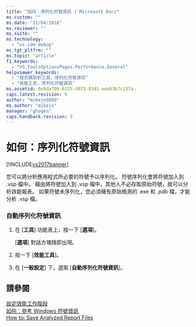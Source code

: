 ```yaml
---
title: "如何：序列化符號資訊 | Microsoft Docs"
ms.custom: ""
ms.date: "11/04/2016"
ms.reviewer: ""
ms.suite: ""
ms.technology: 
  - "vs-ide-debug"
ms.tgt_pltfrm: ""
ms.topic: "article"
f1_keywords: 
  - "VS.ToolsOptionsPages.Performance.General"
helpviewer_keywords: 
  - "程式碼剖析工具，序列化符號資訊"
  - "效能工具，序列化符號資訊"
ms.assetid: 9e0da706-6325-4073-83d1-aeab3b7c137a
caps.latest.revision: 9
author: "mikejo5000"
ms.author: "mikejo"
manager: "ghogen"
caps.handback.revision: 9
---
```

# 如何：序列化符號資訊
[!INCLUDE[vs2017banner](../code-quality/includes/vs2017banner.md)]

您可以將分析應用程式所必要的符號予以序列化。  符號序列化會將符號加入到 .vsp 檔中。  藉由將符號加入到 .vsp 檔中，其他人不必存取原始符號，就可以分析效能報表。  如果符號未序列化，您必須擁有原始檢測的 .exe 和 .pdb 檔，才能分析 .vsp 檔。  
  
### 自動序列化符號資訊  
  
1.  在 \[**工具**\] 功能表上，按一下 \[**選項**\]。  
  
     \[**選項**\] 對話方塊隨即出現。  
  
2.  按一下 \[**效能工具**\]。  
  
3.  在 \[**一般設定**\] 下，選取 \[**自動序列化符號資訊**\]。  
  
## 請參閱  
 [設定效能工作階段](../profiling/configuring-performance-sessions.md)   
 [如何：參考 Windows 符號資訊](../profiling/how-to-reference-windows-symbol-information.md)   
 [How to: Save Analyzed Report Files](http://msdn.microsoft.com/zh-tw/0340ddde-caf4-48ac-8af3-d15dcdade556)